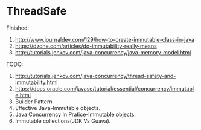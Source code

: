 # ThreadSafe
Finished: <br>
1. http://www.journaldev.com/129/how-to-create-immutable-class-in-java <br>
2. https://dzone.com/articles/do-immutability-really-means <br>
3. http://tutorials.jenkov.com/java-concurrency/java-memory-model.html<br>

TODO:
1. http://tutorials.jenkov.com/java-concurrency/thread-safety-and-immutability.html
2. https://docs.oracle.com/javase/tutorial/essential/concurrency/immutable.html
3. Builder Pattern
4. Effective Java-Immutable objects.
5. Java Concurrency In Pratice-Immutable objects.
6. Immutable collections(JDK Vs Guava).



